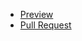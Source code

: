   - [Preview](https://danielsorokowski.github.io/first-repo/)
  - [Pull Request](https://github.com/DanielSorokowski/first-repo/pull/1)